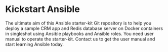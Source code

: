 # Kickstart Ansible
The ultimate aim of this Ansible starter-kit Git repository is to help you deploy a sample CRM app and Redis database server on Docker containers in singleshot using Ansible playbooks and Ansible roles. You need user manual to operate the starter-kit. Contact us to get the user manual and start learning Ansible today.
